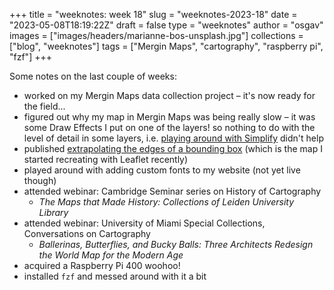 
+++
title = "weeknotes: week 18"
slug = "weeknotes-2023-18"
date = "2023-05-08T18:19:22Z"
draft = false
type = "weeknotes"
author = "osgav"
images = ["images/headers/marianne-bos-unsplash.jpg"]
collections = ["blog", "weeknotes"]
tags = ["Mergin Maps", "cartography", "raspberry pi", "fzf"]
+++

Some notes on the last couple of weeks:

<!--more-->

- worked on my Mergin Maps data collection project – it's now ready for the field...
- figured out why my map in Mergin Maps was being really slow – it was some Draw Effects I put on one of the layers! so nothing to do with the level of detail in some layers, i.e. [playing around with Simplify](/blog/count-vertices-ogrinfo.html) didn't help
- published [extrapolating the edges of a bounding box](/blog/extrapolating-a-bounding-box.html) (which is the map I started recreating with Leaflet recently)
- played around with adding custom fonts to my website (not yet live though)
- attended webinar: Cambridge Seminar series on History of Cartography
  - *The Maps that Made History: Collections of Leiden University Library*
- attended webinar: University of Miami Special Collections, Conversations on Cartography
  - *Ballerinas, Butterflies, and Bucky Balls: Three Architects Redesign the World Map for the Modern Age*
- acquired a Raspberry Pi 400 woohoo!
- installed `fzf` and messed around with it a bit
